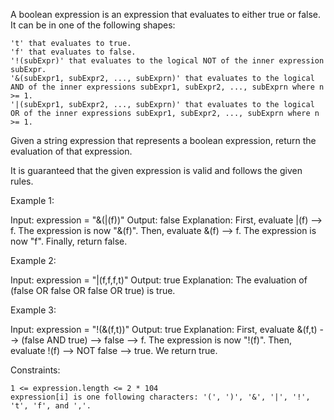A boolean expression is an expression that evaluates to either true or false. It can be in one of the following shapes:

    't' that evaluates to true.
    'f' that evaluates to false.
    '!(subExpr)' that evaluates to the logical NOT of the inner expression subExpr.
    '&(subExpr1, subExpr2, ..., subExprn)' that evaluates to the logical AND of the inner expressions subExpr1, subExpr2, ..., subExprn where n >= 1.
    '|(subExpr1, subExpr2, ..., subExprn)' that evaluates to the logical OR of the inner expressions subExpr1, subExpr2, ..., subExprn where n >= 1.

Given a string expression that represents a boolean expression, return the evaluation of that expression.

It is guaranteed that the given expression is valid and follows the given rules.

Example 1:

Input: expression = "&(|(f))"
Output: false
Explanation:
First, evaluate |(f) --> f. The expression is now "&(f)".
Then, evaluate &(f) --> f. The expression is now "f".
Finally, return false.

Example 2:

Input: expression = "|(f,f,f,t)"
Output: true
Explanation: The evaluation of (false OR false OR false OR true) is true.

Example 3:

Input: expression = "!(&(f,t))"
Output: true
Explanation:
First, evaluate &(f,t) --> (false AND true) --> false --> f. The expression is now "!(f)".
Then, evaluate !(f) --> NOT false --> true. We return true.

Constraints:

    1 <= expression.length <= 2 * 104
    expression[i] is one following characters: '(', ')', '&', '|', '!', 't', 'f', and ','.
